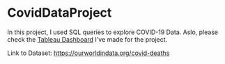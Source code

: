 #  CovidDataProject

In this project, I used SQL queries to explore COVID-19 Data.
Aslo, please check the [Tableau Dashboard](https://public.tableau.com/app/profile/tatiana4911/viz/Covid-19DashboardProject_16579920611770/Dashboard1) I've made for the project.

Link to Dataset: https://ourworldindata.org/covid-deaths
